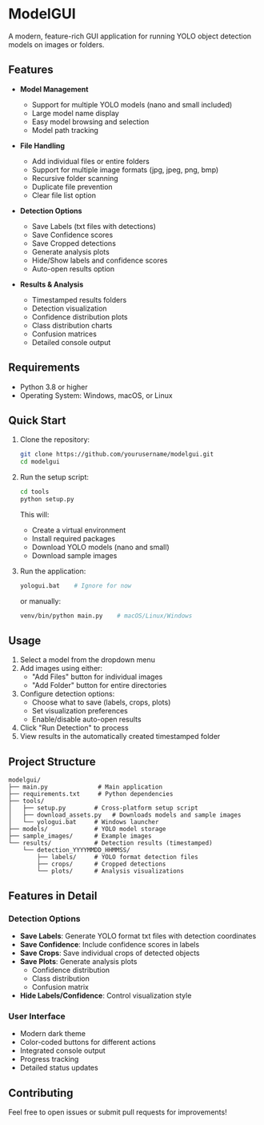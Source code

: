 # ModelGUI

A modern, feature-rich GUI application for running YOLO object detection models on images or folders.

## Features
- **Model Management**
  - Support for multiple YOLO models (nano and small included)
  - Large model name display
  - Easy model browsing and selection
  - Model path tracking

- **File Handling**
  - Add individual files or entire folders
  - Support for multiple image formats (jpg, jpeg, png, bmp)
  - Recursive folder scanning
  - Duplicate file prevention
  - Clear file list option

- **Detection Options**
  - Save Labels (txt files with detections)
  - Save Confidence scores
  - Save Cropped detections
  - Generate analysis plots
  - Hide/Show labels and confidence scores
  - Auto-open results option

- **Results & Analysis**
  - Timestamped results folders
  - Detection visualization
  - Confidence distribution plots
  - Class distribution charts
  - Confusion matrices
  - Detailed console output

## Requirements
- Python 3.8 or higher
- Operating System: Windows, macOS, or Linux

## Quick Start

1. Clone the repository:
   ```bash
   git clone https://github.com/yourusername/modelgui.git
   cd modelgui
   ```

2. Run the setup script:
   ```bash
   cd tools
   python setup.py
   ```

   This will:
   - Create a virtual environment
   - Install required packages
   - Download YOLO models (nano and small)
   - Download sample images

3. Run the application:
   ```bash
   yologui.bat    # Ignore for now
   ```
   or manually:
   ```bash
   venv/bin/python main.py    # macOS/Linux/Windows
   ```

## Usage
1. Select a model from the dropdown menu
2. Add images using either:
   - "Add Files" button for individual images
   - "Add Folder" button for entire directories
3. Configure detection options:
   - Choose what to save (labels, crops, plots)
   - Set visualization preferences
   - Enable/disable auto-open results
4. Click "Run Detection" to process
5. View results in the automatically created timestamped folder

## Project Structure
```
modelgui/
├── main.py              # Main application
├── requirements.txt     # Python dependencies
├── tools/            
│   ├── setup.py        # Cross-platform setup script
│   ├── download_assets.py   # Downloads models and sample images
│   └── yologui.bat     # Windows launcher
├── models/             # YOLO model storage
├── sample_images/      # Example images
└── results/            # Detection results (timestamped)
    └── detection_YYYYMMDD_HHMMSS/
        ├── labels/     # YOLO format detection files
        ├── crops/      # Cropped detections
        └── plots/      # Analysis visualizations
```

## Features in Detail

### Detection Options
- **Save Labels**: Generate YOLO format txt files with detection coordinates
- **Save Confidence**: Include confidence scores in labels
- **Save Crops**: Save individual crops of detected objects
- **Save Plots**: Generate analysis plots
  - Confidence distribution
  - Class distribution
  - Confusion matrix
- **Hide Labels/Confidence**: Control visualization style

### User Interface
- Modern dark theme
- Color-coded buttons for different actions
- Integrated console output
- Progress tracking
- Detailed status updates

## Contributing
Feel free to open issues or submit pull requests for improvements!
